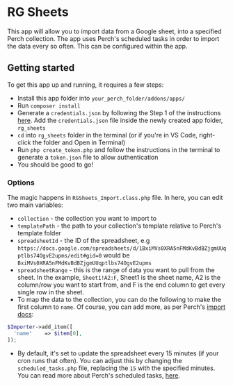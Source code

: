 # RG Sheets

This app will allow you to import data from a Google sheet, into a specified Perch collection. The app uses Perch's scheduled tasks in order to import the data every so often. This can be configured within the app.

## Getting started

To get this app up and running, it requires a few steps:

- Install this app folder into `your_perch_folder/addons/apps/`
- Run `composer install`
- Generate a `credentials.json` by following the Step 1 of the instructions [here](https://developers.google.com/sheets/api/quickstart/php). Add the `credentials.json` file inside the newly created app folder, `rg_sheets`
- `cd` into `rg_sheets` folder in the terminal (or if you're in VS Code, right-click the folder and Open in Terminal)
- Run `php create_token.php` and follow the instructions in the terminal to generate a `token.json` file to allow authentication
- You should be good to go! 

### Options

The magic happens in `RGSheets_Import.class.php` file. In here, you can edit two main variables:

- `collection` - the collection you want to import to
- `templatePath` - the path to your collection's template relative to Perch's template folder
- `spreadsheetId` - the ID of the spreadsheet, e.g `https://docs.google.com/spreadsheets/d/1BxiMVs0XRA5nFMdKvBdBZjgmUUqptlbs74OgvE2upms/edit#gid=0` would be `BxiMVs0XRA5nFMdKvBdBZjgmUUqptlbs74OgvE2upms`
- `spreadsheetRange` - this is the range of data you want to pull from the sheet. In the example, `Sheet1!A2:F`, Sheet1 is the sheet name, A2 is the column/row you want to start from, and F is the end column to get every single row in the sheet.
- To map the data to the collection, you can do the following to make the first column to `name`. Of course, you can add more, as per Perch's [import docs](https://docs.grabaperch.com/api/import/collections/):
```php
$Importer->add_item([
  'name'    => $item[0],
]); 
```
- By default, it's set to update the spreadsheet every 15 minutes (if your cron runs that often). You can adjust this by changing the `scheduled_tasks.php` file, replacing the `15` with the specified minutes. You can read more about Perch's scheduled tasks, [here](https://docs.grabaperch.com/perch/getting-started/installing/scheduled-tasks/).